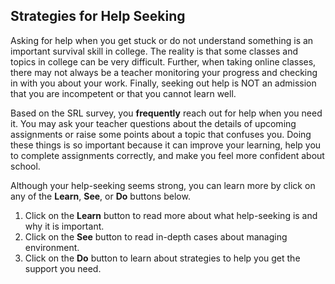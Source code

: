 ## Strategies for Help Seeking

Asking for help when you get stuck or do not understand something is an important survival skill in college. The reality is that some classes and topics in college can be very difficult. Further, when taking online classes, there may not always be a teacher monitoring your progress and checking in with you about your work. Finally, seeking out help is NOT an admission that you are incompetent or that you cannot learn well.

Based on the SRL survey, you **frequently** reach out for help when you need it. You may ask your teacher questions about the details of upcoming assignments or raise some points about a topic that confuses you. Doing these things is so important because it can improve your learning, help you to complete assignments correctly, and make you feel more confident about school. 

Although your help-seeking seems strong, you can learn more by click on any of the **Learn**, **See**, or **Do** buttons below.

1. Click on the **Learn** button to read more about what help-seeking is and why it is important.
2. Click on the **See** button to read in-depth cases about managing environment. 
3. Click on the **Do** button to learn about strategies to help you get the support you need.

